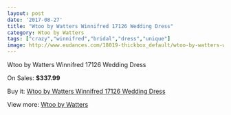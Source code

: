 ```yaml
---
layout: post
date: '2017-08-27'
title: "Wtoo by Watters Winnifred 17126 Wedding Dress"
category: Wtoo by Watters
tags: ["crazy","winnifred","bridal","dress","unique"]
image: http://www.eudances.com/18019-thickbox_default/wtoo-by-watters-winnifred-17126-wedding-dress.jpg
---
```

Wtoo by Watters Winnifred 17126 Wedding Dress

On Sales: **$337.99**
<a href="https://www.eudances.com/en/wtoo-by-watters/5230-wtoo-by-watters-winnifred-17126-wedding-dress.html"><amp-img layout="responsive" width="600" height="600" src="//www.eudances.com/18019-thickbox_default/wtoo-by-watters-winnifred-17126-wedding-dress.jpg" alt="Wtoo by Watters Winnifred 17126 Wedding Dress 0" /></a>
<a href="https://www.eudances.com/en/wtoo-by-watters/5230-wtoo-by-watters-winnifred-17126-wedding-dress.html"><amp-img layout="responsive" width="600" height="600" src="//www.eudances.com/18022-thickbox_default/wtoo-by-watters-winnifred-17126-wedding-dress.jpg" alt="Wtoo by Watters Winnifred 17126 Wedding Dress 1" /></a>
<a href="https://www.eudances.com/en/wtoo-by-watters/5230-wtoo-by-watters-winnifred-17126-wedding-dress.html"><amp-img layout="responsive" width="600" height="600" src="//www.eudances.com/18021-thickbox_default/wtoo-by-watters-winnifred-17126-wedding-dress.jpg" alt="Wtoo by Watters Winnifred 17126 Wedding Dress 2" /></a>
<a href="https://www.eudances.com/en/wtoo-by-watters/5230-wtoo-by-watters-winnifred-17126-wedding-dress.html"><amp-img layout="responsive" width="600" height="600" src="//www.eudances.com/18020-thickbox_default/wtoo-by-watters-winnifred-17126-wedding-dress.jpg" alt="Wtoo by Watters Winnifred 17126 Wedding Dress 3" /></a>

Buy it: [Wtoo by Watters Winnifred 17126 Wedding Dress](https://www.eudances.com/en/wtoo-by-watters/5230-wtoo-by-watters-winnifred-17126-wedding-dress.html "Wtoo by Watters Winnifred 17126 Wedding Dress")

View more: [Wtoo by Watters](https://www.eudances.com/en/49-wtoo-by-watters "Wtoo by Watters")